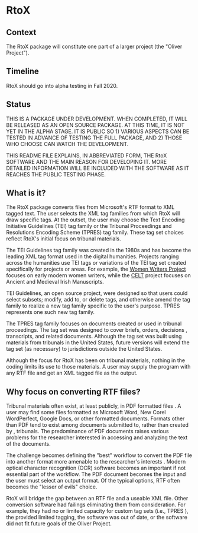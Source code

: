 # RtoX

## Context

The RtoX package will constitute one part of a larger project (the "Oliver
 Project").

## Timeline

RtoX should go into alpha testing in Fall 2020.

## Status

THIS IS A PACKAGE UNDER DEVELOPMENT. WHEN COMPLETED, IT WILL BE RELEASED AS
 AN OPEN SOURCE PACKAGE. AT THIS TIME, IT IS NOT YET IN THE ALPHA STAGE. IT
  IS PUBLIC SO 1) VARIOUS ASPECTS CAN BE TESTED IN ADVANCE OF TESTING THE
   FULL PACKAGE, AND 2) THOSE WHO CHOOSE CAN WATCH THE DEVELOPMENT.
   
THIS README FILE EXPLAINS, IN ABBREVIATED FORM, THE RtoX SOFTWARE AND THE
 MAIN REASON FOR DEVELOPING IT. MORE DETAILED INFORMATION WILL BE INCLUDED
  WITH THE SOFTWARE AS IT REACHES THE PUBLIC TESTING PHASE. 

## What is it?
The RtoX package converts files from Microsoft's RTF format to XML tagged
 text. The user selects the XML tag families from which RtoX will draw specific
  tags. At the outset, the user may choose the Text Encoding Initiative
   Guidelines (TEI) tag family or the Tribunal Proceedings and Resolutions 
   Encoding Scheme (TPRES) tag family. These tag set choices reflect RtoX's
    initial focus on tribunal materials.
   
The TEI Guidelines tag family was created in the 1980s and has become the
 leading XML tag format used in the digital humanities. Projects ranging
  across the humanities use TEI tags or variations of the TEI tag set created
   specifically for projects or areas. For example, the [Women Writers
    Project](http://www.wwp.northeastern.edu/) focuses on early modern women 
    writers, while the [CELT](http://celt.ucc.ie/publishd.html) project focuses
     on Ancient and Medieval Irish Manuscripts.
     
TEI Guidelines, an open source project, were designed so that users could
 select subsets; modify, add to, or delete tags, and otherwise amend the tag
  family to realize a new tag family specific to the user's purpose. TPRES
   represents one such new tag family.
   
The TPRES tag family focuses on documents created or used in tribunal
 proceedings. The tag set was designed to cover briefs, orders, decisions
 , transcripts, and related documents. Although the tag set was built using
  materials from tribunals in the United States, future versions will extend
   the tag set (as necessary) to jurisdictions outside the United States. 
   
Although the focus for RtoX has been on tribunal materials, nothing in the
 coding limits its use to those materials. A user may supply the program with
  any RTF file and get an XML tagged file as the output. 
  
## Why focus on converting RTF files?

Tribunal materials often exist, at least publicly, in PDF formatted files
. A user may find some files formatted as Microsoft Word, New Corel
 WordPerfect, Google Docs, or other formatted documents. Formats other than
  PDF tend to exist among documents submitted to, rather than created by
  , tribunals. The predominance of PDF documents raises various problems for
   the researcher interested in accessing and analyzing the text of the
    documents.
    
The challenge becomes defining the "best" workflow to convert the
 PDF file into another format more amenable to the researcher's interests
 . Modern optical character recognition (OCR) software becomes an important
  if not essential part of the workflow. The PDF document becomes the input
  and the user must select an output format. Of the typical options, RTF
   often becomes the "lesser of evils" choice. 
   
RtoX will bridge the gap between an RTF file and a useable XML file. Other
 conversion software had failings eliminating them from consideration. For
  example, they had no or limited capacity for custom tag sets (i.e., TPRES
  ), the provided limited tagging, the software was out of date, or the
   software did not fit future goals of the Oliver Project.